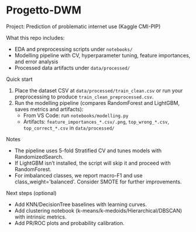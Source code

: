 # Progetto-DWM

Project: Prediction of problematic internet use (Kaggle CMI-PIP)

What this repo includes:
- EDA and preprocessing scripts under `notebooks/`
- Modelling pipeline with CV, hyperparameter tuning, feature importances, and error analysis
- Processed data artifacts under `data/processed/`

Quick start
1) Place the dataset CSV at `data/processed/train_clean.csv` or run your preprocessing to produce `train_clean_preprocessed.csv`.
2) Run the modelling pipeline (compares RandomForest and LightGBM, saves metrics and artifacts):
	- From VS Code: run `notebooks/modelling.py`
	- Artifacts: `feature_importances_*.csv/.png`, `top_wrong_*.csv`, `top_correct_*.csv` in `data/processed/`

Notes
- The pipeline uses 5-fold Stratified CV and tunes models with RandomizedSearch.
- If LightGBM isn’t installed, the script will skip it and proceed with RandomForest.
- For imbalanced classes, we report macro-F1 and use class_weight='balanced'. Consider SMOTE for further improvements.

Next steps (optional)
- Add KNN/DecisionTree baselines with learning curves.
- Add clustering notebook (k-means/k-medoids/Hierarchical/DBSCAN) with intrinsic metrics.
- Add PR/ROC plots and probability calibration.